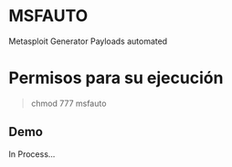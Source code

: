 # MSFAUTO
Metasploit Generator Payloads automated

# Permisos para su ejecución
> chmod 777 msfauto

## Demo
In Process...
